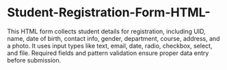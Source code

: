 # Student-Registration-Form-HTML-
This HTML form collects student details for registration, including UID, name, date of birth, contact info, gender, department, course, address, and a photo. It uses input types like text, email, date, radio, checkbox, select, and file. Required fields and pattern validation ensure proper data entry before submission.

